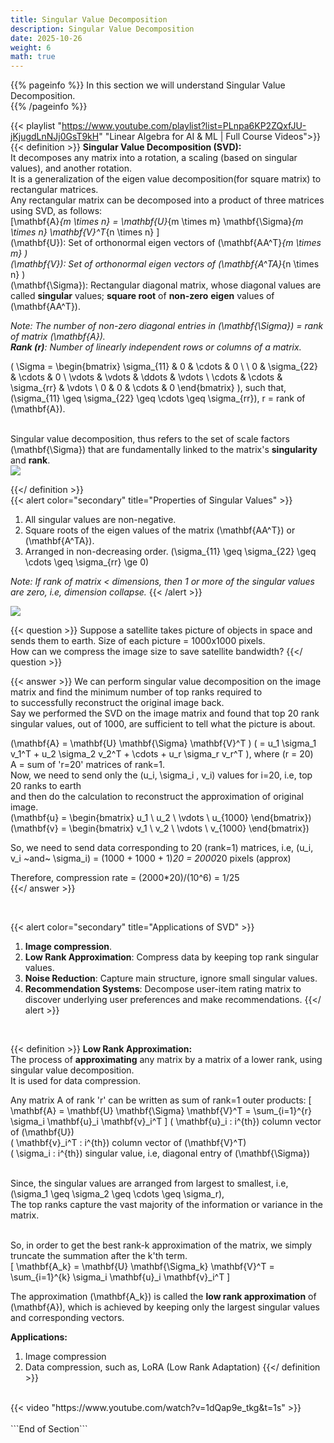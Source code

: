 ```yaml
---
title: Singular Value Decomposition
description: Singular Value Decomposition
date: 2025-10-26
weight: 6
math: true
---
```


{{% pageinfo %}}
In this section we will understand Singular Value Decomposition.<br>
{{% /pageinfo %}}

{{< playlist "https://www.youtube.com/playlist?list=PLnpa6KP2ZQxfJU-jKjugdLnNJj0GsT9kH" 
        "Linear Algebra for AI & ML | Full Course Videos">}}
<br>
{{< definition >}}
**Singular Value Decomposition (SVD):** <br>
It decomposes any matrix into a rotation, a scaling (based on singular values), and another rotation. <br>
It is a generalization of the eigen value decomposition(for square matrix) to rectangular matrices. <br>
Any rectangular matrix can be decomposed into a product of three matrices using SVD, as follows: <br>
\[\mathbf{A}_{m \times n} = \mathbf{U}_{m \times m}  \mathbf{\Sigma}_{m \times n}  \mathbf{V}^T_{n \times n} \] <br>
\(\mathbf{U}\): Set of orthonormal eigen vectors of \(\mathbf{AA^T}_{m \times m} \) <br>
\(\mathbf{V}\): Set of orthonormal eigen vectors of \(\mathbf{A^TA}_{n \times n} \) <br>
\(\mathbf{\Sigma}\): Rectangular diagonal matrix, whose diagonal values are called **singular** values;
**square root** of **non-zero** **eigen** values of \(\mathbf{AA^T}\). <br>

*Note: The number of non-zero diagonal entries in \(\mathbf{\Sigma}\) = rank of matrix \(\mathbf{A}\).* <br>
***Rank (r)**: Number of linearly independent rows or columns of a matrix.*

\( \Sigma = \begin{bmatrix}
\sigma_{11} & 0 & \cdots & 0 \\
\\
0 & \sigma_{22} & \cdots & 0 \\
\vdots & \vdots & \ddots & \vdots \\
\cdots & \cdots & \sigma_{rr} & \vdots \\
0 & 0 & \cdots & 0
\end{bmatrix}
\),
such that, \(\sigma_{11} \geq \sigma_{22} \geq \cdots \geq \sigma_{rr}\), r = rank of \(\mathbf{A}\).
<br><br>

Singular value decomposition, thus refers to the set of scale factors \(\mathbf{\Sigma}\) that are fundamentally
linked to the matrix's **singularity** and **rank**.
<br>
![](https://robosathi.com/images/singular_value_decomposition.png)
<br>

{{</ definition >}}
<br>
{{< alert color="secondary" title="Properties of Singular Values" >}}
1. All singular values are non-negative.
2. Square roots of the eigen values of the matrix \(\mathbf{AA^T}\) or \(\mathbf{A^TA}\).
3. Arranged in non-decreasing order.
\(\sigma_{11} \geq \sigma_{22} \geq \cdots \geq \sigma_{rr} \ge 0\) <br>

*Note: If rank of matrix < dimensions, then 1 or more of the singular values are zero, i.e, dimension collapse.*
{{< /alert >}}

![](https://robosathi.com/images/svd_example_1.png)
<br>

{{< question >}}
Suppose a satellite takes picture of objects in space and sends them to earth. Size of each picture = 1000x1000 pixels. <br>
How can we compress the image size to save satellite bandwidth?
{{</ question >}}

{{< answer >}}
We can perform singular value decomposition on the image matrix and find the minimum number of top ranks required to <br>
to successfully reconstruct the original image back. <br>
Say we performed the SVD on the image matrix and found that top 20 rank singular values, out of 1000, are sufficient to 
tell what the picture is about. <br>

\(\mathbf{A} = \mathbf{U}  \mathbf{\Sigma} \mathbf{V}^T \) 
\( = u_1 \sigma_1 v_1^T + u_2 \sigma_2 v_2^T + \cdots + u_r \sigma_r v_r^T \), where \(r = 20\) <br>
A = sum of 'r=20' matrices of rank=1. <br>
Now, we need to send only the \(u_i, \sigma_i , v_i\) values for i=20, i.e, top 20 ranks to earth <br>
and then do the calculation to reconstruct the approximation of original image. <br>
\(\mathbf{u} = \begin{bmatrix} u_1 \\ u_2 \\ \vdots \\ u_{1000} \end{bmatrix}\)
\(\mathbf{v} = \begin{bmatrix} v_1 \\ v_2 \\ \vdots \\ v_{1000} \end{bmatrix}\)

So, we need to send data corresponding to 20 (rank=1) matrices, i.e, \(u_i, v_i ~and~  \sigma_i\) = (1000 + 1000 + 1)*20
= 2000*20 pixels (approx)

Therefore, compression rate = (2000*20)/(10^6) = 1/25 <br>
{{</ answer >}}

<br>

{{< alert color="secondary" title="Applications of SVD" >}}
1. **Image compression**.
2. **Low Rank Approximation**: Compress data by keeping top rank singular values. 
3. **Noise Reduction**: Capture main structure, ignore small singular values.
4. **Recommendation Systems**: Decompose user-item rating matrix to discover underlying user preferences and make recommendations.
{{</ alert >}}
<br>

{{< definition >}}
**Low Rank Approximation:** <br>
The process of **approximating** any matrix by a matrix of a lower rank, using singular value decomposition. <br>
It is used for data compression. <br>

Any matrix A of rank 'r' can be written as sum of rank=1 outer products:
\[
\mathbf{A} = \mathbf{U}  \mathbf{\Sigma} \mathbf{V}^T = \sum_{i=1}^{r} \sigma_i \mathbf{u}_i \mathbf{v}_i^T
\]
\( \mathbf{u}_i : i^{th}\) column vector of \(\mathbf{U}\) <br>
\( \mathbf{v}_i^T : i^{th}\) column vector of \(\mathbf{V}^T\) <br>
\( \sigma_i : i^{th}\) singular value, i.e, diagonal entry of \(\mathbf{\Sigma}\) <br><br>

Since, the singular values are arranged from largest to smallest, i.e, \(\sigma_1 \geq \sigma_2 \geq \cdots \geq \sigma_r\), <br>
The top ranks capture the vast majority of the information or variance in the matrix. <br> <br>

So, in order to get the best rank-k approximation of the matrix, 
we simply truncate the summation after the k'th term. <br>
\[
\mathbf{A_k} = \mathbf{U}  \mathbf{\Sigma_k} \mathbf{V}^T = \sum_{i=1}^{k} \sigma_i \mathbf{u}_i \mathbf{v}_i^T
\]

The approximation \(\mathbf{A_k}\) is called the **low rank approximation** of \(\mathbf{A}\), 
which is achieved by keeping only the largest singular values and corresponding vectors. <br>

**Applications:** <br>
1. Image compression
2. Data compression, such as, LoRA (Low Rank Adaptation)
{{</ definition >}}
<br>
{{< video "https://www.youtube.com/watch?v=1dQap9e_tkg&t=1s" >}}
<br><br>
```End of Section```